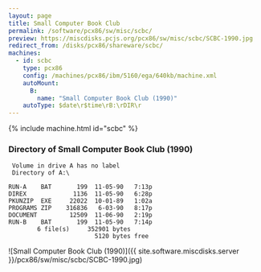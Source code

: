 ```yaml
---
layout: page
title: Small Computer Book Club
permalink: /software/pcx86/sw/misc/scbc/
preview: https://miscdisks.pcjs.org/pcx86/sw/misc/scbc/SCBC-1990.jpg
redirect_from: /disks/pcx86/shareware/scbc/
machines:
  - id: scbc
    type: pcx86
    config: /machines/pcx86/ibm/5160/ega/640kb/machine.xml
    autoMount:
      B:
        name: "Small Computer Book Club (1990)"
    autoType: $date\r$time\rB:\rDIR\r
---
```


{% include machine.html id="scbc" %}

### Directory of Small Computer Book Club (1990)

     Volume in drive A has no label
     Directory of A:\

    RUN-A    BAT       199  11-05-90   7:13p
    DIREX             1136  11-05-90   6:28p
    PKUNZIP  EXE     22022  10-01-89   1:02a
    PROGRAMS ZIP    316836   6-03-90   8:17p
    DOCUMENT         12509  11-06-90   2:19p
    RUN-B    BAT       199  11-05-90   7:14p
            6 file(s)     352901 bytes
                            5120 bytes free

![Small Computer Book Club (1990)]({{ site.software.miscdisks.server }}/pcx86/sw/misc/scbc/SCBC-1990.jpg)

